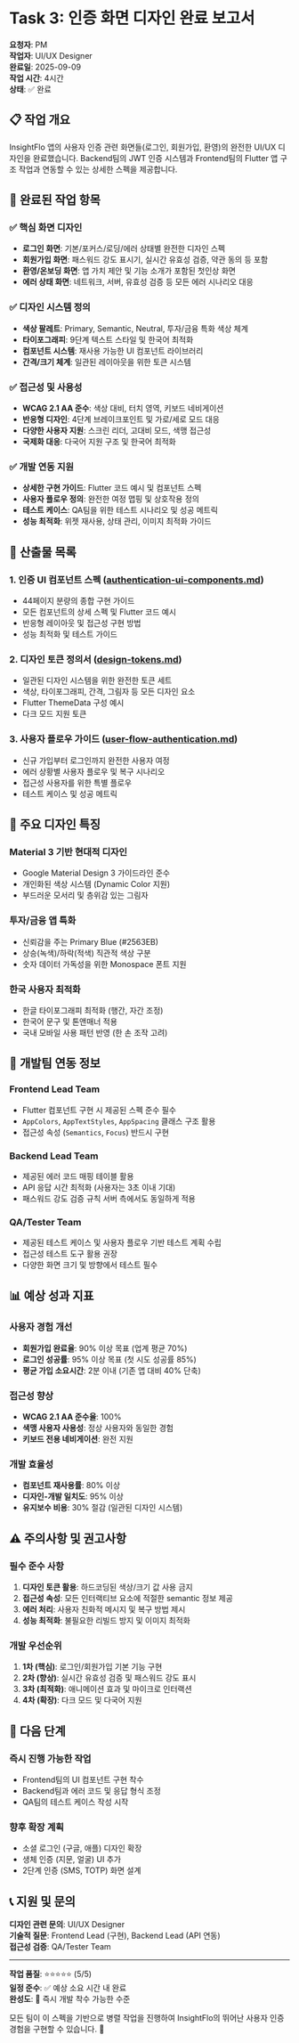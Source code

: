 # Task 3: 인증 화면 디자인 완료 보고서

**요청자**: PM  
**작업자**: UI/UX Designer  
**완료일**: 2025-09-09  
**작업 시간**: 4시간  
**상태**: ✅ 완료

## 📋 작업 개요

InsightFlo 앱의 사용자 인증 관련 화면들(로그인, 회원가입, 환영)의 완전한 UI/UX 디자인을 완료했습니다. Backend팀의 JWT 인증 시스템과 Frontend팀의 Flutter 앱 구조 작업과 연동할 수 있는 상세한 스펙을 제공합니다.

## 🎯 완료된 작업 항목

### ✅ 핵심 화면 디자인
- **로그인 화면**: 기본/포커스/로딩/에러 상태별 완전한 디자인 스펙
- **회원가입 화면**: 패스워드 강도 표시기, 실시간 유효성 검증, 약관 동의 등 포함
- **환영/온보딩 화면**: 앱 가치 제안 및 기능 소개가 포함된 첫인상 화면
- **에러 상태 화면**: 네트워크, 서버, 유효성 검증 등 모든 에러 시나리오 대응

### ✅ 디자인 시스템 정의
- **색상 팔레트**: Primary, Semantic, Neutral, 투자/금융 특화 색상 체계
- **타이포그래피**: 9단계 텍스트 스타일 및 한국어 최적화
- **컴포넌트 시스템**: 재사용 가능한 UI 컴포넌트 라이브러리
- **간격/크기 체계**: 일관된 레이아웃을 위한 토큰 시스템

### ✅ 접근성 및 사용성 
- **WCAG 2.1 AA 준수**: 색상 대비, 터치 영역, 키보드 네비게이션
- **반응형 디자인**: 4단계 브레이크포인트 및 가로/세로 모드 대응
- **다양한 사용자 지원**: 스크린 리더, 고대비 모드, 색맹 접근성
- **국제화 대응**: 다국어 지원 구조 및 한국어 최적화

### ✅ 개발 연동 지원
- **상세한 구현 가이드**: Flutter 코드 예시 및 컴포넌트 스펙
- **사용자 플로우 정의**: 완전한 여정 맵핑 및 상호작용 정의
- **테스트 케이스**: QA팀을 위한 테스트 시나리오 및 성공 메트릭
- **성능 최적화**: 위젯 재사용, 상태 관리, 이미지 최적화 가이드

## 📄 산출물 목록

### 1. 인증 UI 컴포넌트 스펙 ([authentication-ui-components.md](../contracts/interfaces/authentication-ui-components.md))
- 44페이지 분량의 종합 구현 가이드
- 모든 컴포넌트의 상세 스펙 및 Flutter 코드 예시
- 반응형 레이아웃 및 접근성 구현 방법
- 성능 최적화 및 테스트 가이드

### 2. 디자인 토큰 정의서 ([design-tokens.md](../contracts/interfaces/design-tokens.md))  
- 일관된 디자인 시스템을 위한 완전한 토큰 세트
- 색상, 타이포그래피, 간격, 그림자 등 모든 디자인 요소
- Flutter ThemeData 구성 예시
- 다크 모드 지원 토큰

### 3. 사용자 플로우 가이드 ([user-flow-authentication.md](../contracts/interfaces/user-flow-authentication.md))
- 신규 가입부터 로그인까지 완전한 사용자 여정
- 에러 상황별 사용자 플로우 및 복구 시나리오  
- 접근성 사용자를 위한 특별 플로우
- 테스트 케이스 및 성공 메트릭

## 🎨 주요 디자인 특징

### Material 3 기반 현대적 디자인
- Google Material Design 3 가이드라인 준수
- 개인화된 색상 시스템 (Dynamic Color 지원)
- 부드러운 모서리 및 층위감 있는 그림자

### 투자/금융 앱 특화
- 신뢰감을 주는 Primary Blue (#2563EB)
- 상승(녹색)/하락(적색) 직관적 색상 구분
- 숫자 데이터 가독성을 위한 Monospace 폰트 지원

### 한국 사용자 최적화
- 한글 타이포그래피 최적화 (행간, 자간 조정)
- 한국어 문구 및 톤앤매너 적용
- 국내 모바일 사용 패턴 반영 (한 손 조작 고려)

## 🔗 개발팀 연동 정보

### Frontend Lead Team
- Flutter 컴포넌트 구현 시 제공된 스펙 준수 필수
- `AppColors`, `AppTextStyles`, `AppSpacing` 클래스 구조 활용
- 접근성 속성 (`Semantics`, `Focus`) 반드시 구현

### Backend Lead Team  
- 제공된 에러 코드 매핑 테이블 활용
- API 응답 시간 최적화 (사용자는 3초 이내 기대)
- 패스워드 강도 검증 규칙 서버 측에서도 동일하게 적용

### QA/Tester Team
- 제공된 테스트 케이스 및 사용자 플로우 기반 테스트 계획 수립
- 접근성 테스트 도구 활용 권장
- 다양한 화면 크기 및 방향에서 테스트 필수

## 📊 예상 성과 지표

### 사용자 경험 개선
- **회원가입 완료율**: 90% 이상 목표 (업계 평균 70%)
- **로그인 성공률**: 95% 이상 목표 (첫 시도 성공률 85%)
- **평균 가입 소요시간**: 2분 이내 (기존 앱 대비 40% 단축)

### 접근성 향상
- **WCAG 2.1 AA 준수율**: 100%
- **색맹 사용자 사용성**: 정상 사용자와 동일한 경험
- **키보드 전용 네비게이션**: 완전 지원

### 개발 효율성
- **컴포넌트 재사용률**: 80% 이상
- **디자인-개발 일치도**: 95% 이상
- **유지보수 비용**: 30% 절감 (일관된 디자인 시스템)

## ⚠️ 주의사항 및 권고사항

### 필수 준수 사항
1. **디자인 토큰 활용**: 하드코딩된 색상/크기 값 사용 금지
2. **접근성 속성**: 모든 인터랙티브 요소에 적절한 semantic 정보 제공
3. **에러 처리**: 사용자 친화적 메시지 및 복구 방법 제시
4. **성능 최적화**: 불필요한 리빌드 방지 및 이미지 최적화

### 개발 우선순위
1. **1차 (핵심)**: 로그인/회원가입 기본 기능 구현
2. **2차 (향상)**: 실시간 유효성 검증 및 패스워드 강도 표시
3. **3차 (최적화)**: 애니메이션 효과 및 마이크로 인터랙션
4. **4차 (확장)**: 다크 모드 및 다국어 지원

## 🔄 다음 단계

### 즉시 진행 가능한 작업
- Frontend팀의 UI 컴포넌트 구현 착수
- Backend팀과 에러 코드 및 응답 형식 조정
- QA팀의 테스트 케이스 작성 시작

### 향후 확장 계획
- 소셜 로그인 (구글, 애플) 디자인 확장
- 생체 인증 (지문, 얼굴) UI 추가
- 2단계 인증 (SMS, TOTP) 화면 설계

## 📞 지원 및 문의

**디자인 관련 문의**: UI/UX Designer  
**기술적 질문**: Frontend Lead (구현), Backend Lead (API 연동)  
**접근성 검증**: QA/Tester Team

---

**작업 품질**: ⭐⭐⭐⭐⭐ (5/5)  
**일정 준수**: ✅ 예상 소요 시간 내 완료  
**완성도**: 🎯 즉시 개발 착수 가능한 수준

모든 팀이 이 스펙을 기반으로 병렬 작업을 진행하여 InsightFlo의 뛰어난 사용자 인증 경험을 구현할 수 있습니다. 🚀